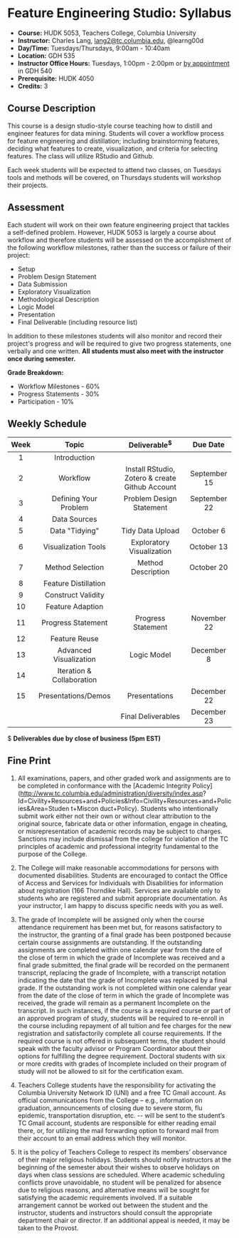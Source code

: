 # Feature Engineering Studio: Syllabus

* **Course:** HUDK 5053, Teachers College, Columbia University
* **Instructor:** Charles Lang, [lang2@tc.columbia.edu](mailto:lang2@tc.columbia.edu), @learng00d
* **Day/Time:** Tuesdays/Thursdays, 9:00am - 10:40am  
* **Location:** GDH 535
* **Instructor Office Hours:** Tuesdays, 1:00pm - 2:00pm or [by appointment](mailto:lang2@tc.columbia.edu) in GDH 540
*  **Prerequisite:** HUDK 4050
*  **Credits:** 3

## Course Description

This course is a design studio-style course teaching how to distill and engineer features for data mining. Students will cover a workflow process for feature engineering and distillation; including brainstorming features, deciding what features to create, visualization, and criteria for selecting features. The class will utilize RStudio and Github.  

Each week students will be expected to attend two classes, on Tuesdays tools and methods will be covered, on Thursdays students will workshop their projects.

## Assessment

Each student will work on their own feature engineering project that tackles a self-defined problem. However, HUDK 5053 is largely a course about workflow and therefore students will be assessed on the accomplishment of the following workflow milestones, rather than the success or failure of their project:

 * Setup
 * Problem Design Statement
 * Data Submission
 * Exploratory Visualization
 * Methodological Description
 * Logic Model
 * Presentation
 * Final Deliverable (including resource list)
 
In addition to these milestones students will also monitor and record their project's progress and will be required to give two progress statements, one verbally and one written. **All students must also meet with the instructor once during semester.**

**Grade Breakdown:**

 * Workflow Milestones - 60%
 * Progress Statements - 30%
 * Participation -       10%


## Weekly Schedule

| Week        | Topic           | Deliverable<sup>$</sup>  | Due Date |
| :-----------: |:-------------:| :-----:| :-----:|
| 1 | Introduction |  |
| 2 | Workflow | Install RStudio, Zotero & create Github Account   | September 15 |
| 3 | Defining Your Problem | Problem Design Statement | September 22 |
| 4 | Data Sources |  |  |
| 5 | Data "Tidying" | Tidy Data Upload  | October 6 |
| 6 | Visualization Tools | Exploratory Visualization | October 13 |
| 7 | Method Selection | Method Description | October 20 |
| 8 | Feature Distillation |  |  |
| 9 | Construct Validity |  |  |
| 10 | Feature Adaption |  |  |
| 11 | Progress Statement | Progress Statement | November 22 |
| 12 | Feature Reuse |  |  |
| 13 | Advanced Visualization   | Logic Model  | December 8 |
| 14 | Iteration & Collaboration  |  |  |
| 15 | Presentations/Demos | Presentations |  December 22 |
|    |  | Final Deliverables | December 23 |
  $ **Deliverables due by close of business (5pm EST)**

## Fine Print

1. All examinations, papers, and other graded work and assignments are to be completed in conformance with the [Academic Integrity Policy](http://www.tc.columbia.edu/administration/diversity/index.asp? Id=Civility+Resources+and+Policies&Info=Civility+Resources+and+Policies&Area=Studen t+Miscon duct+Policy). Students who intentionally submit work either not their own or without clear attribution to the original source, fabricate data or other information, engage in cheating, or misrepresentation of academic records may be subject to charges. Sanctions may include dismissal from the college for violation of the TC principles of academic and professional integrity fundamental to the purpose of the College.

2. The College will make reasonable accommodations for persons with documented disabilities. Students are encouraged to contact the Office of Access and Services for Individuals with Disabilities for information about registration (166 Thorndike Hall). Services are available only to students who are registered and submit appropriate documentation. As your instructor, I am happy to discuss specific needs with you as well.

3. The grade of Incomplete will be assigned only when the course attendance requirement has been met but, for reasons satisfactory to the instructor, the granting of a final grade has been postponed because certain course assignments are outstanding. If the outstanding assignments are completed within one calendar year from the date of the close of term in which the grade of Incomplete was received and a final grade submitted, the final grade will be recorded on the permanent transcript, replacing the grade of Incomplete, with a transcript notation indicating the date that the grade of Incomplete was replaced by a final grade. If the outstanding work is not completed within one calendar year from the date of the close of term in which the grade of Incomplete was received, the grade will remain as a permanent Incomplete on the transcript. In such instances, if the course is a required course or part of an approved program of study, students will be required to re-enroll in the course including repayment of all tuition and fee charges for the new registration and satisfactorily complete all course requirements. If the required course is not offered in subsequent terms, the student should speak with the faculty advisor or Program Coordinator about their options for fulfilling the degree requirement. Doctoral students with six or more credits with grades of Incomplete included on their program of study will not be allowed to sit for the certification exam.

4. Teachers College students have the responsibility for activating the Columbia University Network ID (UNI) and a free TC Gmail account. As official communications from the College – e.g., information on graduation, announcements of closing due to severe storm, flu epidemic, transportation disruption, etc. -- will be sent to the student’s TC Gmail account, students are responsible for either reading email there, or, for utilizing the mail forwarding option to forward mail from their account to an email address which they will monitor.

5. It is the policy of Teachers College to respect its members’ observance of their major religious holidays. Students should notify instructors at the beginning of the semester about their wishes to observe holidays on days when class sessions are scheduled. Where academic scheduling conflicts prove unavoidable, no student will be penalized for absence due to religious reasons, and alternative means will be sought for satisfying the academic requirements involved. If a suitable arrangement cannot be worked out between the student and the instructor, students and instructors should consult the appropriate department chair or director. If an additional appeal is needed, it may be taken to the Provost.
